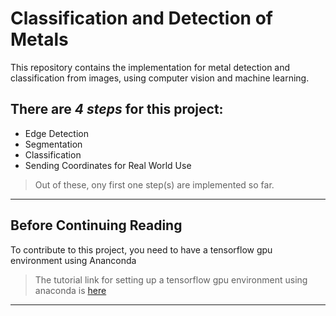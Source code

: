 
# Classification and Detection of Metals
This repository contains the implementation for metal detection and classification from images, using computer vision and machine learning.

## There are *4 steps* for this project:
- Edge Detection
- Segmentation
- Classification
- Sending Coordinates for Real World Use

> Out of these, ony first one step(s) are implemented so far.
---

## Before Continuing Reading
To contribute to this project, you need to have a tensorflow gpu environment using Ananconda
> The tutorial link for setting up a tensorflow gpu environment using anaconda is [here](https://youtu.be/QUjtDIalh0k?si=g_FBCRnNLLYPU-_F)

---
